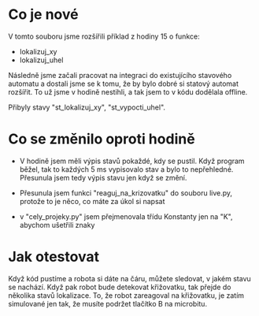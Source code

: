 # Co je nové

V tomto souboru jsme rozšířili příklad z hodiny 15 o funkce:
- lokalizuj_xy
- lokalizuj_uhel

Následně jsme začali pracovat na integraci do existujícího stavového automatu a dostali jsme se k tomu, že by bylo dobré si statový automat rozšířit. To už jsme v hodině nestihli, a tak jsem to v kódu dodělala offline.

Přibyly stavy "st_lokalizuj_xy", "st_vypocti_uhel".

# Co se změnilo oproti hodině

- V hodině jsem měli výpis stavů pokaždé, kdy se pustil. Když program běžel, tak to každých 5 ms vypisovalo stav a bylo to nepřehledné. Přesunula jsem tedy výpis stavu jen když se změní. 

- Přesunula jsem funkci "reaguj_na_krizovatku" do souboru live.py, protože to je něco, co máte za úkol si napsat

- v "cely_projeky.py" jsem přejmenovala třídu Konstanty jen na "K", abychom ušetřili znaky

# Jak otestovat

Když kód pustíme a robota si dáte na čáru, můžete sledovat, v jakém stavu se nachází. Když pak robot bude detekovat křižovatku, tak přejde do několika stavů lokalizace. To, že robot zareagoval na křižovatku, je zatím simulované jen tak, že musíte podržet tlačítko B na microbitu.
